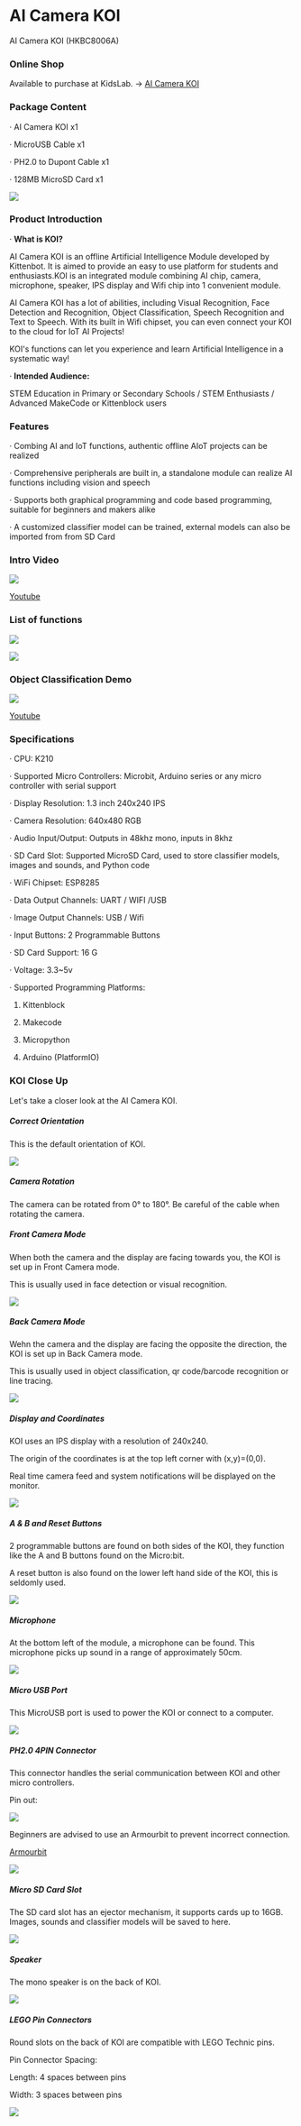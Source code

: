 # **AI Camera KOI**

AI Camera KOI (HKBC8006A)

### **Online Shop**

Available to purchase at KidsLab. → [AI Camera KOI](https://kidslab.boutir.com/)

### **Package Content**

·    AI Camera KOI x1

·    MicroUSB Cable x1

·    PH2.0 to Dupont Cable x1

·    128MB MicroSD Card x1

![](./KOI00/KOI-packing.png)

### **Product Introduction**

·    **What is KOI?** 

AI Camera KOI is an offline Artificial Intelligence Module developed by Kittenbot. It is aimed to provide an easy to use platform for students and enthusiasts.KOI is an integrated module combining AI chip, camera, microphone, speaker, IPS display and Wifi chip into 1 convenient module.

AI Camera KOI has a lot of abilities, including Visual Recognition, Face Detection and Recognition, Object Classification, Speech Recognition and Text to Speech. With its built in Wifi chipset, you can even connect your KOI to the cloud for IoT AI Projects! 

KOI's functions can let you experience and learn Artificial Intelligence in a systematic way!

·    **Intended Audience:** 

STEM Education in Primary or Secondary Schools / STEM Enthusiasts / Advanced MakeCode or Kittenblock users

### **Features**

·    Combing AI and IoT functions, authentic offline AIoT projects can be realized 

·    Comprehensive peripherals are built in, a standalone module can realize AI functions including vision and speech

·    Supports both graphical programming and code based programming, suitable for beginners and makers alike

·    A customized classifier model can be trained, external models can also be imported from from SD Card

### **Intro Video**

![](./KOI00/video01-1.png)     

[Youtube](https://youtu.be/7Bg_RKrhiEM)

### **List of functions**

![](./KOI00/function.bmp)

![](./KOI00/Demo.png)

### **Object Classification Demo**

![](./KOI00/video03-1.png)  

[Youtube](https://youtu.be/sLrv9Ct-Fw4)

### **Specifications**

·    CPU: K210

·    Supported Micro Controllers: Microbit, Arduino series or any micro controller with serial support

·    Display Resolution: 1.3 inch 240x240 IPS

·    Camera Resolution: 640x480 RGB

·    Audio Input/Output: Outputs in 48khz mono, inputs in 8khz

·    SD Card Slot: Supported MicroSD Card, used to store classifier models, images and sounds, and Python code

·    WiFi Chipset: ESP8285

·    Data Output Channels: UART / WIFI /USB

·    Image Output Channels: USB / Wifi

·    Input Buttons: 2 Programmable Buttons

·    SD Card Support: 16 G

·    Voltage: 3.3~5v 

·    Supported Programming Platforms:

1. Kittenblock

2. Makecode

3. Micropython

4. Arduino (PlatformIO) 

### **KOI Close Up**

Let's take a closer look at the AI Camera KOI.

##### **Correct Orientation**

This is the default orientation of KOI.

![](./KOI00/01-1.png) 

##### **Camera Rotation**

The camera can be rotated from 0° to 180°. Be careful of the cable when rotating the camera.

##### **Front Camera Mode**

When both the camera and the display are facing towards you, the KOI is set up in Front Camera mode.

This is usually used in face detection or visual recognition.

![](./KOI00/02-1.png)  

##### **Back Camera Mode**

Wehn the camera and the display are facing the opposite the direction, the KOI is set up in Back Camera mode.

This is usually used in object classification, qr code/barcode recognition or line tracing.

![](./KOI00/03-1.png)  

##### **Display and Coordinates**

KOI uses an IPS display with a resolution of 240x240.

The origin of the coordinates is at the top left corner with (x,y)=(0,0).

Real time camera feed and system notifications will be displayed on the monitor.  

![](./KOI00/04-1.png)  

##### **A & B** and **Reset** Buttons

2 programmable buttons are found on both sides of the KOI, they function like the A and B buttons found on the Micro:bit.

A reset button is also found on the lower left hand side of the KOI, this is seldomly used. 

![](./KOI00/13-1.png)  

##### **Microphone**

At the bottom left of the module, a microphone can be found. This microphone picks up sound in a range of approximately 50cm.

![](./KOI00/05-1.png)  

##### **Micro USB Port**

This MicroUSB port is used to power the KOI or connect to a computer.  

  ![](./KOI00/06-1.png)

##### **PH2.0 4PIN Connector**

This connector handles the serial communication between KOI and other micro controllers.

Pin out:  

![](./KOI00/14-1.png)  

Beginners are advised to use an Armourbit to prevent incorrect connection.

[Armourbit](../PWmodules/Armourbit)

![](./KOI00/15-1.png)  

##### **Micro SD Card Slot**

The SD card slot has an ejector mechanism, it supports cards up to 16GB. Images, sounds and classifier models will be saved to here. 

![](./KOI00/08-1.png)  

##### **Speaker**

The mono speaker is on the back of KOI.     

![](./KOI00/09-1.png)  

##### **LEGO Pin Connectors**

Round slots on the back of KOI are compatible with LEGO Technic pins.

Pin Connector Spacing:

Length: 4 spaces between pins

Width: 3 spaces between pins     

![](./KOI00/10-1.png)  